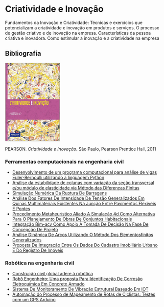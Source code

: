 # Criatividade e Inovação

Fundamentos da Inovação e Criatividade: Técnicas e exercícios que potencializam a criatividade e inovação em produtos e serviços. 
O processo de gestão criativo e de inovação na empresa. Características da pessoa criativa e inovadora. Como estimular a inovação e a criatividade na empresa


## Bibliografia

![](img/ideias.jpg)

PEARSON. *Criatividade e Inovação*. São Paulo, Pearson Prentice Hall, 2011


### Ferramentas computacionais na engenharia civil

- [Desenvolvimento de um programa computacional para análise de vigas Euler-Bernoulli utilizando a linguagem Python](https://periodicos.ifpb.edu.br/index.php/principia/article/download/1271/809)
- [Análise da estabilidade de colunas com variação da seção transversal e/ou módulo de elasticidade via Método das Diferenças Finitas](https://periodicos.ifpb.edu.br/index.php/principia/article/download/2779/1114)
- [Simulação Numérica Da Ruptura De Barragens](https://acervodigital.ufpr.br/bitstream/handle/1884/40986/R%20-%20D%20-%20VALMEI%20ABREU%20JUNIOR.pdf)
- [Análise Dos Fatores De Intensidade De Tensão Generalizados Em Quinas Multimateriais Existentes Na Junção Entre Pavimentos Flexíveis E Pontes](https://acervodigital.ufpr.br/bitstream/handle/1884/62105/R%20-%20D%20-%20FILIPE%20FARIA%20FORNAZARI.pdf)
- [Procedimento Metaheurístico Aliado A Simulação 4d Como Alternativa Para O Planejamento De Obras De Conjuntos Habitacionais](https://acervodigital.ufpr.br/bitstream/handle/1884/63222/R%20-%20D%20-%20PEDRO%20HENRIQUE%20PINTO%20BEZERRA.pdf)
- [Integração Bim-acv Como Apoio À Tomada De Decisão Na Fase De Concepção De Projeto](https://www.acervodigital.ufpr.br/bitstream/handle/1884/62546/R%20-%20D%20-%20JULIANNA%20CRIPPA.pdf)
- [Análise Dinâmica De Arcos Utilizando O Método Dos Elementosfinitos Generalizados](https://acervodigital.ufpr.br/bitstream/handle/1884/61417/R%20-%20D%20-%20RAMON%20MACEDO%20CORREA.pdf)
- [Proposta De Integração Entre Os Dados Do Cadastro Imobiliário Urbano E Do Registro De Imóveis](https://acervodigital.ufpr.br/bitstream/handle/1884/53261/R%20-%20D%20-%20CAIO%20DOS%20ANJOS%20PAIVA.pdf)



### Robótica na engenharia civil

- [Construção civil global adere à robótica](https://www.cimentoitambe.com.br/massa-cinzenta/construcao-civil-global-adere-a-robotica/)
- [Robô Engenheiro: Uma proposta Para Identificação De Corrosão Eletroquímica Em Concreto Armado](http://sistemaolimpo.org/midias/uploads/986f31d9c67c1a5075a2f67df97ff4cc.pdf)
- [Sistema De Monitoramento De Vibração Estrutural Baseado Em IOT](http://lyceumonline.usf.edu.br/salavirtual/documentos/3100.pdf)
- [Automação do Processo de Mapeamento de Rotas de Ciclistas: Testes com um GPS Arduino](https://www.researchgate.net/publication/333351193_Automacao_do_Processo_de_Mapeamento_de_Rotas_de_Ciclistas_Testes_com_um_GPS_Arduino)








